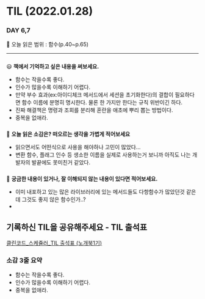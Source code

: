 # TIL (2022.01.28)

### DAY 6,7

🔖 오늘 읽은 범위 : 함수(p.40~p.65)

---

### <aside>
😃 **책에서 기억하고 싶은 내용을 써보세요.**

</aside>

- 함수는 작을수록 좋다.
- 인수가 많을수록 이해하기 어렵다.
- 만약 부수 효과(ex:아이디체크 메서드에서 세션을 초기화한다)의 결합이 필요하다면 함수 이름에 분명히 명시한다. 물론 한 가지만 한다는 규칙 위반이긴 하다.
- 진짜 해결책은 명령과 조회를 분리해 혼란을 애초에 뿌리 뽑는 방법이다.
- 중복을 없애라.

### <aside>
🤔 **오늘 읽은 소감은? 떠오르는 생각을 가볍게 적어보세요**

</aside>

- 읽으면서도 어떤식으로 사용을 해야하나 고민이 많았다...
- 변환 함수, 플래그 인수 등 생소한 이름을 실제로 사용하는거 보니까 아직도 나는 개발자의 발끝에도 못미친거 같았다.

### <aside>
🔎 **궁금한 내용이 있거나, 잘 이해되지 않는 내용이 있다면 적어보세요.**

</aside>

- 이미 내포하고 있는 많은 라이브러리에 있는 메서드들도 다항함수가 많았던것 같은데 그것도 좋지 않은 함수인가..?
- 

## 기록하신 TIL을 공유해주세요 - TIL 출석표

[클린코드_스케쥴러_TIL 출석표 (노개북1기)](https://docs.google.com/spreadsheets/d/1Cy2NOnfFDP6Y1snkd3nL5VidLDmBq8C9696iTwbc_K0/edit#gid=0)

### 소감 3줄 요약 

- 함수는 작을수록 좋다.
- 인수가 많을수록 이해하기 어렵다.
- 중복을 없애라.
